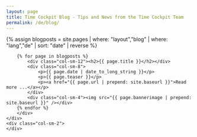 ```yaml
---
layout: page
title: Time Cockpit Blog - Tips and News from the Time Cockpit Team
permalink: /de/blog/
---
```


<div class="row">
	<div class="col-sm-10">
		<div class="row blog-overview">
		{% assign blogposts = site.pages | where: "layout","blog" | where: "lang","de" | sort: "date" | reverse %}

		{% for page in blogposts %}
			<div class="col-sm-12"><h2>{{ page.title }}</h2></div>
			<div class="col-sm-8">
				<p>{{ page.date | date_to_long_string }}</p>
				<p>{{ page.teaser }}</p>
				<p><a href="{{ page.url | prepend: site.baseurl }}">Read more ...</a></p>
			</div>
			<div class="col-sm-4"><img src="{{ page.bannerimage | prepend: site.baseurl }}" /></div>
		{% endfor %}
		</div>
	</div>
	<div class="col-sm-2">
	</div>
</div>